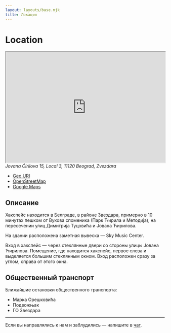 ```yaml
---
layout: layouts/base.njk
title: Локация
---
```


# Location

<iframe
  class="osm-iframe"
  width="100%"
  height="350"
  src="https://www.openstreetmap.org/export/embed.html?bbox=20.413370132446293%2C44.777204776923405%2C20.556707382202152%2C44.83225651845917&amp;layer=transportmap&amp;marker=44.80473721472608%2C20.48503875732422"
></iframe>

<address>
  Jovana Ćirilova 15, Local 3,
  11120 Beograd, Zvezdara
</address>

- <a target="_blank"
    href="geo:44.8047301,20.4850240?z=20">
      Geo URI
  </a>
- <a target="_blank"
    href="https://www.openstreetmap.org/?mlat=44.8047144&amp;mlon=20.4849945#map=20/44.8047139/20.4849945&amp;layers=T">
      OpenStreetMap
  </a>
- <a target="_blank"
    href="https://maps.app.goo.gl/VPFt7zN4ayuqwcQN8">
      Google Maps
  </a>

## Описание

Хакспейс находится в Белграде, в районе Звездара,
примерно в 10 минутах пешком от Вукова споменика (Парк Ћирила и Методија),
на пересечении улиц Димитрија Туцовића и Јована Ћирилова.

На здании расположена заметная вывеска — Sky Music Center.

Вход в хакспейс — через стеклянные двери со стороны улицы Јована Ћирилова.
Помещение, где находится хакспейс,
первое слева и выделяется большим стеклянным окном.
Вход расположен сразу за углом, справа от этого окна.

## Общественный транспорт

Ближайшие остановки общественного транспорта:
- Марка Орешковића
- Подвожњак
- ГО Звездара

---

Если вы направлялись к нам и заблудились — напишите в
<a target="_blank" href="{{ config.links.chat }}">чат</a>.
